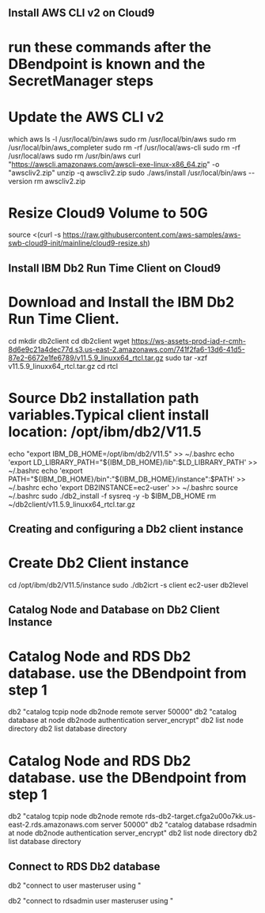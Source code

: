 ## Install AWS CLI v2 on Cloud9

# run these commands after the DBendpoint is known and the SecretManager steps
# Update the AWS CLI v2
which aws
ls -l /usr/local/bin/aws
sudo rm /usr/local/bin/aws
sudo rm /usr/local/bin/aws_completer
sudo rm -rf /usr/local/aws-cli
sudo rm -rf /usr/local/aws
sudo rm /usr/bin/aws
curl "https://awscli.amazonaws.com/awscli-exe-linux-x86_64.zip" -o "awscliv2.zip"
unzip -q awscliv2.zip
sudo ./aws/install
/usr/local/bin/aws --version
rm awscliv2.zip


# Resize Cloud9 Volume to 50G
source <(curl -s https://raw.githubusercontent.com/aws-samples/aws-swb-cloud9-init/mainline/cloud9-resize.sh)




## Install IBM Db2 Run Time Client on Cloud9

# Download and Install the IBM Db2 Run Time Client.
cd
mkdir db2client
cd db2client
wget  https://ws-assets-prod-iad-r-cmh-8d6e9c21a4dec77d.s3.us-east-2.amazonaws.com/741f2fa6-13d6-41d5-87e2-6672e1fe6789/v11.5.9_linuxx64_rtcl.tar.gz
sudo  tar -xzf v11.5.9_linuxx64_rtcl.tar.gz
cd rtcl
# Source Db2 installation path variables.Typical client install location: /opt/ibm/db2/V11.5
echo "export IBM_DB_HOME=/opt/ibm/db2/V11.5" >> ~/.bashrc
echo 'export LD_LIBRARY_PATH="${IBM_DB_HOME}/lib":$LD_LIBRARY_PATH' >> ~/.bashrc
echo 'export PATH="${IBM_DB_HOME}/bin":"${IBM_DB_HOME}/instance":$PATH' >> ~/.bashrc
echo 'export DB2INSTANCE=ec2-user' >> ~/.bashrc
source ~/.bashrc
sudo ./db2_install -f sysreq -y -b $IBM_DB_HOME
rm ~/db2client/v11.5.9_linuxx64_rtcl.tar.gz


## Creating and configuring a Db2 client instance

# Create Db2 Client instance
cd /opt/ibm/db2/V11.5/instance
sudo ./db2icrt -s client ec2-user
db2level


## Catalog Node and Database on Db2 Client Instance

# Catalog Node and RDS Db2 database. use the DBendpoint from step 1
db2 "catalog tcpip node db2node remote <DBEndpoint> server 50000"
db2 "catalog database <Database name> at node db2node authentication server_encrypt"
db2 list node directory
db2 list database directory

# Catalog Node and RDS Db2 database. use the DBendpoint from step 1
db2 "catalog tcpip node db2node remote rds-db2-target.cfga2u00o7kk.us-east-2.rds.amazonaws.com server 50000"
db2 "catalog database rdsadmin at node db2node authentication server_encrypt"
db2 list node directory
db2 list database directory


## Connect to RDS Db2 database
db2 "connect to <Database Name> user masteruser using <password>"

db2 "connect to rdsadmin user masteruser using <password>"
         
